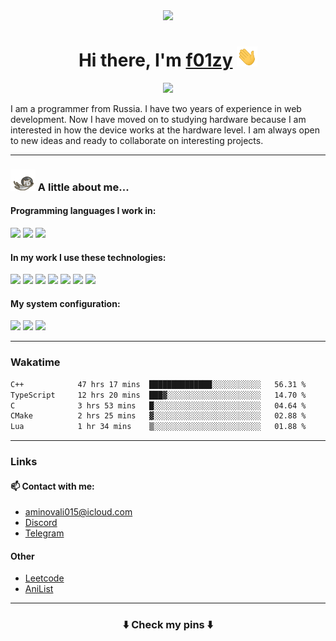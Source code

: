 <div align="center">
  <img src="https://github.com/f01zy.png" width="170px">
  <div>
    <h1>Hi there, I'm <a href="https://f01zy.pro/" target="_blank">f01zy</a> 
    <img src="./hi.gif" height="32"/></h1>
  </div>
  <img src="https://readme-typing-svg.herokuapp.com?color=%2336BCF7&lines=Young+programmer+from+Russia">  
</div>

<p>I am a programmer from Russia. I have two years of experience in web development. Now I have moved on to studying hardware because I am interested in how the device works at the hardware level. I am always open to new ideas and ready to collaborate on interesting projects.</p>

---

### <img src="./cat.gif" width="40"> A little about me...

<h4>Programming languages ​​I work in:</h4>
<div>
  <img src="https://img.shields.io/badge/c++-%2300599C.svg?style=for-the-badge&logo=c%2B%2B&logoColor=white"></img>
  <img src="https://img.shields.io/badge/javascript-%23323330.svg?style=for-the-badge&logo=javascript&logoColor=%23F7DF1E"></img>
  <img src="https://img.shields.io/badge/typescript-%23007ACC.svg?style=for-the-badge&logo=typescript&logoColor=white"></img>
</div>

<h4>In my work I use these technologies:</h4>
<div>
  <img src="https://img.shields.io/badge/CMake-%23008FBA.svg?style=for-the-badge&logo=cmake&logoColor=white"></img>
  <img src="https://img.shields.io/badge/Bun-%23000000.svg?style=for-the-badge&logo=bun&logoColor=white"></img>
  <img src="https://img.shields.io/badge/express.js-%23404d59.svg?style=for-the-badge&logo=express&logoColor=%2361DAFB"></img>
  <img src="https://img.shields.io/badge/Next-black?style=for-the-badge&logo=next.js&logoColor=white"></img>
  <img src="https://img.shields.io/badge/tailwindcss-%2338B2AC.svg?style=for-the-badge&logo=tailwind-css&logoColor=white"></img>
  <img src="https://img.shields.io/badge/MongoDB-%234ea94b.svg?style=for-the-badge&logo=mongodb&logoColor=white"></img>
  <img src="https://img.shields.io/badge/postgres-%23316192.svg?style=for-the-badge&logo=postgresql&logoColor=white"></img>
</div>

<h4>My system configuration:</h4>
<div>
  <img src="https://img.shields.io/badge/Arch%20Linux-1793D1?logo=arch-linux&logoColor=fff&style=for-the-badge"></img>
  <img src="https://img.shields.io/badge/NeoVim-%2357A143.svg?&style=for-the-badge&logo=neovim&logoColor=white"></img>
  <img src="https://img.shields.io/badge/Google%20Chrome-4285F4?style=for-the-badge&logo=GoogleChrome&logoColor=white"></img>
</div>

---

### Wakatime

<!--START_SECTION:waka-->

```txt
C++            47 hrs 17 mins  ██████████████░░░░░░░░░░░   56.31 %
TypeScript     12 hrs 20 mins  ███▓░░░░░░░░░░░░░░░░░░░░░   14.70 %
C              3 hrs 53 mins   █░░░░░░░░░░░░░░░░░░░░░░░░   04.64 %
CMake          2 hrs 25 mins   ▓░░░░░░░░░░░░░░░░░░░░░░░░   02.88 %
Lua            1 hr 34 mins    ▒░░░░░░░░░░░░░░░░░░░░░░░░   01.88 %
```

<!--END_SECTION:waka-->

<!--
<h4>Leetcode</h4>

![Leetcode](https://leetcard.jacoblin.cool/f01zy?ext=heatmap)
-->

---
### Links
#### 📫 Contact with me:
- aminovali015@icloud.com
- [Discord](https://discordapp.com/users/858285755658666034)
- [Telegram](https://t.me/aminov_ali)

#### Other
- [Leetcode](https://leetcode.com/u/f01zy/)
- [AniList](https://anilist.co/user/f01zy/)
---

<h3 align="center">⬇️ Check my pins ⬇️</h3>
